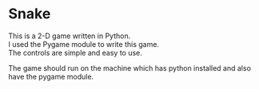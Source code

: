 # Snake
  
This is a 2-D game written in Python.  
I used the Pygame module to write this game.  
The controls are simple and easy to use.  
  
The game should run on the machine which has python installed and also have the pygame module.
